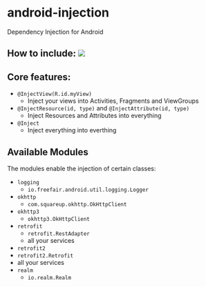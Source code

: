 # android-injection

Dependency Injection for Android

## How to include: [![](https://jitpack.io/v/io.freefair/android-injection.svg)](https://jitpack.io/#io.freefair/android-injection)

## Core features:

- `@InjectView(R.id.myView)`
  - Inject your views into Activities, Fragments and ViewGroups
- `@InjectResource(id, type)` and `@InjectAttribute(id, type)`
  - Inject Resources and Attributes into everything
- `@Inject`
  - Inject everything into everthing

## Available Modules

The modules enable the injection of certain classes:

- `logging`
  - `io.freefair.android.util.logging.Logger`
- `okhttp`
  - `com.squareup.okhttp.OkHttpClient`
- `okhttp3`
  - `okhttp3.OkHttpClient`
- `retrofit`
  - `retrofit.RestAdapter`
  - all your services
- `retrofit2`
 - `retrofit2.Retrofit`
  - all your services
- `realm`
  - `io.realm.Realm`

